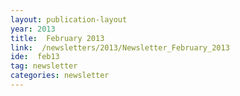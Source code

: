 ```yaml
---
layout: publication-layout
year: 2013
title:  February 2013
link:  /newsletters/2013/Newsletter_February_2013
ide:  feb13
tag: newsletter
categories: newsletter
---
```

